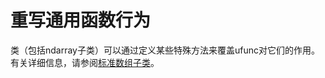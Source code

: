 # 重写通用函数行为

类（包括ndarray子类）可以通过定义某些特殊方法来覆盖ufunc对它们的作用。有关详细信息，请参阅[标准数组子类](/reference/array_objects/standard_array_subclasses.html)。